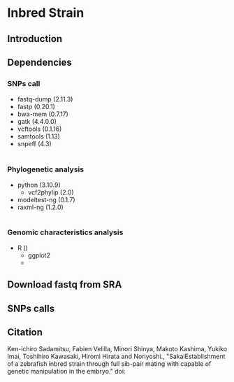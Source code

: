 # **Inbred Strain** 
## Introduction

## Dependencies
### SNPs call　<br>
  - fastq-dump (2.11.3)<br>
  - fastp (0.20.1)<br>
  - bwa-mem (0.7.17)<br>
  - gatk (4.4.0.0)<br>
  - vcftools (0.1.16)<br>
  - samtools (1.13)<br>
  - snpeff (4.3)<br><br>
### Phylogenetic analysis <br>
- python (3.10.9)<br>
  - vcf2phylip (2.0)<br>
- modeltest-ng (0.1.7)<br>
 - raxml-ng (1.2.0)<br><br>
### Genomic characteristics analysis <br>
  - R () <br>
    - ggplot2
    - 

## Download fastq from SRA


## SNPs calls

## Citation
Ken-ichiro Sadamitsu, Fabien Velilla, Minori Shinya, Makoto Kashima, Yukiko Imai, Toshihiro Kawasaki, Hiromi Hirata and Noriyoshi., "SakaiEstablishment of a zebrafish inbred strain through full sib-pair mating with capable of genetic manipulation in the embryo."  doi: <br>

<br>
